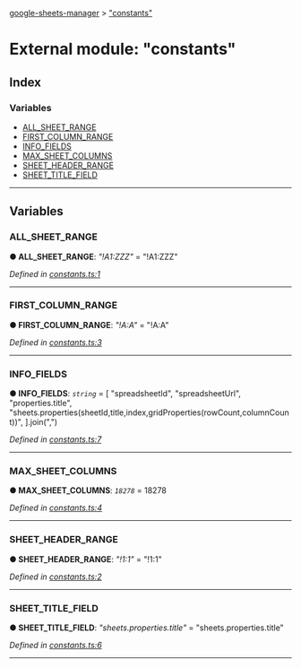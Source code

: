 [google-sheets-manager](../README.md) > ["constants"](../modules/_constants_.md)



# External module: "constants"

## Index

### Variables

* [ALL_SHEET_RANGE](_constants_.md#all_sheet_range)
* [FIRST_COLUMN_RANGE](_constants_.md#first_column_range)
* [INFO_FIELDS](_constants_.md#info_fields)
* [MAX_SHEET_COLUMNS](_constants_.md#max_sheet_columns)
* [SHEET_HEADER_RANGE](_constants_.md#sheet_header_range)
* [SHEET_TITLE_FIELD](_constants_.md#sheet_title_field)



---
## Variables
<a id="all_sheet_range"></a>

###  ALL_SHEET_RANGE

**●  ALL_SHEET_RANGE**:  *"!A1:ZZZ"*  = "!A1:ZZZ"

*Defined in [constants.ts:1](https://github.com/AbdelrahmanRamadan/google-sheets-manager/blob/06574e0/src/constants.ts#L1)*





___

<a id="first_column_range"></a>

###  FIRST_COLUMN_RANGE

**●  FIRST_COLUMN_RANGE**:  *"!A:A"*  = "!A:A"

*Defined in [constants.ts:3](https://github.com/AbdelrahmanRamadan/google-sheets-manager/blob/06574e0/src/constants.ts#L3)*





___

<a id="info_fields"></a>

###  INFO_FIELDS

**●  INFO_FIELDS**:  *`string`*  =  [
	"spreadsheetId",
	"spreadsheetUrl",
	"properties.title",
	"sheets.properties(sheetId,title,index,gridProperties(rowCount,columnCount))",
].join(",")

*Defined in [constants.ts:7](https://github.com/AbdelrahmanRamadan/google-sheets-manager/blob/06574e0/src/constants.ts#L7)*





___

<a id="max_sheet_columns"></a>

###  MAX_SHEET_COLUMNS

**●  MAX_SHEET_COLUMNS**:  *`18278`*  = 18278

*Defined in [constants.ts:4](https://github.com/AbdelrahmanRamadan/google-sheets-manager/blob/06574e0/src/constants.ts#L4)*





___

<a id="sheet_header_range"></a>

###  SHEET_HEADER_RANGE

**●  SHEET_HEADER_RANGE**:  *"!1:1"*  = "!1:1"

*Defined in [constants.ts:2](https://github.com/AbdelrahmanRamadan/google-sheets-manager/blob/06574e0/src/constants.ts#L2)*





___

<a id="sheet_title_field"></a>

###  SHEET_TITLE_FIELD

**●  SHEET_TITLE_FIELD**:  *"sheets.properties.title"*  = "sheets.properties.title"

*Defined in [constants.ts:6](https://github.com/AbdelrahmanRamadan/google-sheets-manager/blob/06574e0/src/constants.ts#L6)*





___


